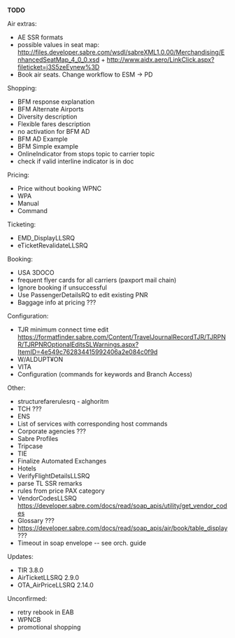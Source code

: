 **TODO**

Air extras:
- AE SSR formats
- possible values in seat map: http://files.developer.sabre.com/wsdl/sabreXML1.0.00/Merchandising/EnhancedSeatMap_4_0_0.xsd + http://www.aidx.aero/LinkClick.aspx?fileticket=j3S5zeEynew%3D
- Book air seats. Change workflow to ESM -> PD

Shopping:
- BFM response explanation
- BFM Alternate Airports
- Diversity description
- Flexible fares description
- no activation for BFM AD
- BFM AD Example
- BFM Simple example
- OnlineIndicator from stops topic to carrier topic
- check if valid interline indicator is in doc

Pricing:
- Price without booking WPNC
- WPA
- Manual
- Command

Ticketing:
- EMD_DisplayLLSRQ
- eTicketRevalidateLLSRQ

Booking:
- USA 3DOCO
- frequent flyer cards for all carriers (paxport mail chain)
- Ignore booking if unsuccessful
- Use PassengerDetailsRQ to edit existing PNR
- Baggage info at pricing ???

Configuration:
- TJR minimum connect time edit https://formatfinder.sabre.com/Content/TravelJournalRecordTJR/TJRPNR/TJRPNROptionalEditsSLWarnings.aspx?ItemID=4e549c762834415992406a2e084c0f9d
- W/ALDUPT¥ON 
- VITA
- Configuration (commands for keywords and Branch Access)

Other:
- structurefarerulesrq - alghoritm
- TCH ???
- ENS
- List of services with corresponding host commands
- Corporate agencies ???
- Sabre Profiles
- Tripcase
- TIE
- Finalize Automated Exchanges
- Hotels
- VerifyFlightDetailsLLSRQ
- parse TL SSR remarks
- rules from price PAX category
- VendorCodesLLSRQ https://developer.sabre.com/docs/read/soap_apis/utility/get_vendor_codes
- Glossary ???
- https://developer.sabre.com/docs/read/soap_apis/air/book/table_display ???
- Timeout in soap envelope -- see orch. guide

Updates:
- TIR 3.8.0
- AirTicketLLSRQ 2.9.0
- OTA_AirPriceLLSRQ 2.14.0

Unconfirmed:
- retry rebook in EAB
- WPNCB
- promotional shopping


